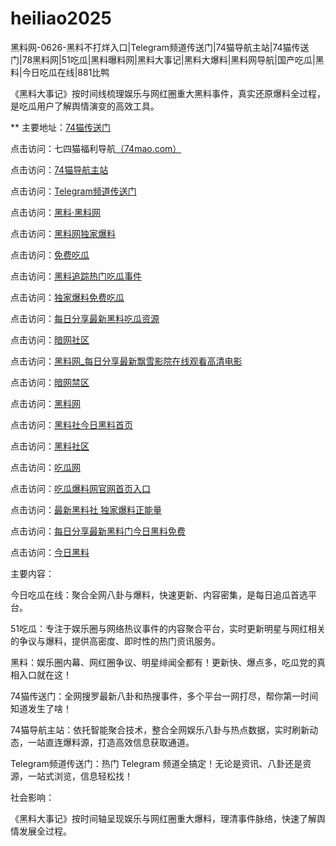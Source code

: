 # heiliao2025
黑料网-0626-黑料不打烊入口|Telegram频道传送门|74猫导航主站|74猫传送门|78黑料网|51吃瓜|黑料曝料网|黑料大事记|黑料大爆料|黑料网导航|国产吃瓜|黑料|今日吃瓜在线|881比鸭

《黑料大事记》按时间线梳理娱乐与网红圈重大黑料事件，真实还原爆料全过程，是吃瓜用户了解舆情演变的高效工具。

** 主要地址：<a href="https://74mao.com/">74猫传送门</a>

点击访问：七四猫福利导航<a href="https://74mao.com/">（74mao.com）</a>

点击访问：<a href="https://74mao.com/">74猫导航主站</a>

点击访问：<a href="https://74mao.com/">Telegram频道传送门</a>

点击访问：<a href="https://heiliaolvzlu3.pages.dev">黑料·黑料网</a>

点击访问：<a href="https://heiliaoyvnrda.pages.dev">黑料网独家爆料</a>

点击访问：<a href="https://heiliaoxey7ic.pages.dev">免费吃瓜</a>

点击访问：<a href="https://heiliaoal51na.pages.dev">黑料追踪热门吃瓜事件</a>

点击访问：<a href="https://heiliaoavkush.pages.dev">独家爆料免费吃瓜</a>

点击访问：<a href="https://hl433.pages.dev/">每日分享最新黑料吃瓜资源</a>

点击访问：<a href="https://aw2-01.pages.dev/">暗网社区</a>

点击访问：<a href="https://hl389.pages.dev/">黑料网_每日分享最新飘雪影院在线观看高清电影</a>

点击访问：<a href="https://aw4-08.pages.dev/">暗网禁区</a>

点击访问：<a href="https://hl395.pages.dev/">黑料网</a>

点击访问：<a href="https://hl420.pages.dev/">黑料社今日黑料首页</a>

点击访问：<a href="https://hl374.pages.dev/">黑料社区</a>

点击访问：<a href="https://hl406.pages.dev/">吃瓜网</a>

点击访问：<a href="https://hl410.pages.dev/">吃瓜爆料网官网首页入口</a>

点击访问：<a href="https://hl454.pages.dev/">最新黑料社 独家爆料正能量</a>

点击访问：<a href="https://hl409.pages.dev/">每日分享最新黑料门今日黑料免费</a>

点击访问：<a href="https://hl401.pages.dev/">今日黑料</a>


主要内容：

今日吃瓜在线：聚合全网八卦与爆料，快速更新、内容密集，是每日追瓜首选平台。

51吃瓜：专注于娱乐圈与网络热议事件的内容聚合平台，实时更新明星与网红相关的争议与爆料，提供高密度、即时性的热门资讯服务。

黑料：娱乐圈内幕、网红圈争议、明星绯闻全都有！更新快、爆点多，吃瓜党的真相入口就在这！

74猫传送门：全网搜罗最新八卦和热搜事件，多个平台一网打尽，帮你第一时间知道发生了啥！

74猫导航主站：依托智能聚合技术，整合全网娱乐八卦与热点数据，实时刷新动态，一站直连爆料源，打造高效信息获取通道。

Telegram频道传送门：热门 Telegram 频道全搞定！无论是资讯、八卦还是资源，一站式浏览，信息轻松找！

社会影响：

《黑料大事记》按时间轴呈现娱乐与网红圈重大爆料，理清事件脉络，快速了解舆情发展全过程。

<span style="display:none;">[Canonical link](https://github.com/met20250626/met4 ）</span>
